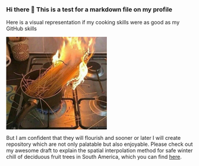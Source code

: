 ### Hi there 👋 This is a test for a markdown file on my profile

Here is a visual representation if my cooking skills were as good as my GitHub skills 

<a><img src='pictures/burning_pasta.jpg' align="center" height="250" /></a>

But I am confident that they will flourish and sooner or later I will create repository which are not only palatable but also enjoyable. Please check out my awesome draft to explain the spatial interpolation method for safe winter chill of deciduous fruit trees in South America, which you can find [here](http://htmlpreview.github.io/?https://github.com/larscaspersen/larscaspersen/blob/04f00c40a5f30655d6970e498b419910726da1da/explain-interpolation-concept.html).
<!--
**larscaspersen/larscaspersen** is a ✨ _special_ ✨ repository because its `README.md` (this file) appears on your GitHub profile.

Here are some ideas to get you started:

- 🔭 I’m currently working on ...
- 🌱 I’m currently learning ...
- 👯 I’m looking to collaborate on ...
- 🤔 I’m looking for help with ...
- 💬 Ask me about ...
- 📫 How to reach me: ...
- 😄 Pronouns: ...
- ⚡ Fun fact: ...
-->
